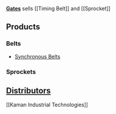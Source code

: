 [**Gates**](http://www.gates.com/products/industrial/industrial-belts) sells [[Timing Belt]] and [[Sprocket]]

## Products
### Belts
* [Synchronous Belts](https://en.wikipedia.org/wiki/Toothed_belt)

### Sprockets

## [Distributors](http://www.gates.com/where-to-buy/industrial-distributor-locator)
[[Kaman Industrial Technologies]]